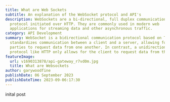 ```yaml
---
title: What are Web Sockets
subtitle: An explanation of the WebSocket protocol and API's
description: WebSockets are a bi-directional, full duplex communications
  protocol initiated over HTTP. They are commonly used in modern web
  applications for streaming data and other asynchronous traffic.
category: API Development
summary: WebSocket is a bidirectional communication protocol based on TCP that
  standardizes communication between a client and a server, allowing for both
  parties to request data from one another. In contrast, a unidirectional
  protocol like HTTP only allows for the client to request data from the server.
featureImage:
  url: v1690313878/api-gateway_r7vd0m.jpg
  title: What are Websockets
author: garywoodfine
publishDate: 06 September 2023
publishDateTime: 2023-09-06:17:30
---
```

i﻿nital post